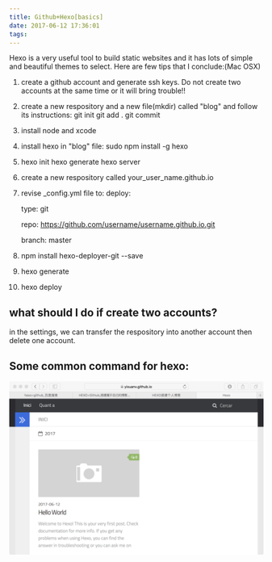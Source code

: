 ```yaml
---
title: Github+Hexo[basics]
date: 2017-06-12 17:36:01
tags:
---
```

Hexo is a very useful tool to build static websites and it has lots of simple and beautiful themes to select. Here are few tips that I conclude:(Mac OSX)
1. create a github account and generate ssh keys. Do not create two accounts at the same time or it will bring trouble!!
2. create a new respository and a new file(mkdir) called "blog" and follow its instructions:
   git init
   git add .
   git commit
3. install node and xcode
4. install hexo in "blog" file: sudo npm install -g hexo
5. hexo init
   hexo generate
   hexo server
6. create a new respository called your_user_name.github.io
7. revise _config.yml file to:
   deploy:

     type: git

     repo: https://github.com/username/username.github.io.git

     branch: master
8. npm install hexo-deployer-git --save
9. hexo generate
10. hexo deploy

## what should I do if create two accounts?
   in the settings, we can transfer the respository into another account then delete one account.

## Some common command for hexo:
![](/images/1.png)

